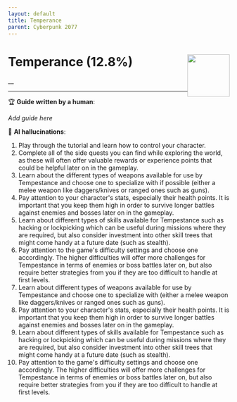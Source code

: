 ```yaml
---
layout: default
title: Temperance
parent: Cyberpunk 2077
---
```


# Temperance (12.8%) <img style="float: right;" src="https://cdn.cloudflare.steamstatic.com/steamcommunity/public/images/apps/1091500/c81713b7813e1675add335a1ce778588b70d09f9.jpg" width="96" height="96">

__

***

:trophy: **Guide written by a human**:

_Add guide here_

:robot: **AI hallucinations**:

1) Play through the tutorial and learn how to control your character. 
2) Complete all of the side quests you can find while exploring the world, as these will often offer valuable rewards or experience points that could be helpful later on in the gameplay.  
3) Learn about the different types of weapons available for use by Tempestance and choose one to specialize with if possible (either a melee weapon like daggers/knives or ranged ones such as guns). 
4) Pay attention to your character's stats, especially their health points. It is important that you keep them high in order to survive longer battles against enemies and bosses later on in the gameplay.  
5) Learn about different types of skills available for Tempestance such as hacking or lockpicking which can be useful during missions where they are required, but also consider investment into other skill trees that might come handy at a future date (such as stealth). 
6) Pay attention to the game's difficulty settings and choose one accordingly. The higher difficulties will offer more challenges for Tempestance in terms of enemies or boss battles later on, but also require better strategies from you if they are too difficult to handle at first levels.  
7) Learn about different types of weapons available for use by Tempestance and choose one to specialize with (either a melee weapon like daggers/knives or ranged ones such as guns). 
8) Pay attention to your character's stats, especially their health points. It is important that you keep them high in order to survive longer battles against enemies and bosses later on in the gameplay.  
9) Learn about different types of skills available for Tempestance such as hacking or lockpicking which can be useful during missions where they are required, but also consider investment into other skill trees that might come handy at a future date (such as stealth). 
10) Pay attention to the game's difficulty settings and choose one accordingly. The higher difficulties will offer more challenges for Tempestance in terms of enemies or boss battles later on, but also require better strategies from you if they are too difficult to handle at first levels.
